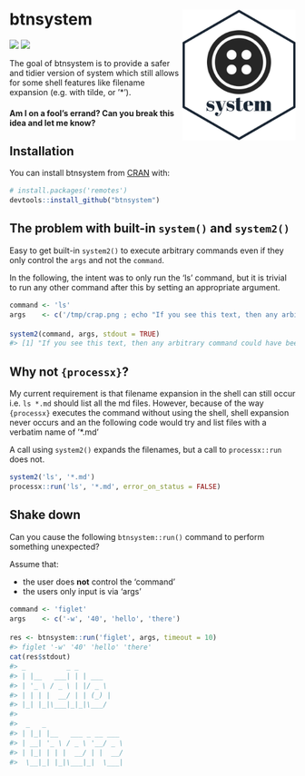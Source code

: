 
<!-- README.md is generated from README.Rmd. Please edit that file -->

# btnsystem <img src="man/figures/logo.png" align="right" height=230/>

<!-- badges: start -->

![](http://img.shields.io/badge/cool-useless-green.svg)
![](http://img.shields.io/badge/button-verse-blue.svg)
<!-- badges: end -->

The goal of btnsystem is to provide a safer and tidier version of system
which still allows for some shell features like filename expansion
(e.g. with tilde, or ’\*’).

#### Am I on a fool’s errand? Can you break this idea and let me know?

## Installation

You can install btnsystem from
[CRAN](https://github.com/coolbutuseless/btnsystem) with:

``` r
# install.packages('remotes')
devtools::install_github("btnsystem")
```

## The problem with built-in `system()` and `system2()`

Easy to get built-in `system2()` to execute arbitrary commands even if
they only control the `args` and not the `command`.

In the following, the intent was to only run the ‘ls’ command, but it is
trivial to run any other command after this by setting an appropriate
argument.

``` r
command <- 'ls'
args    <- c('/tmp/crap.png ; echo "If you see this text, then any arbitrary command could have been run"')

system2(command, args, stdout = TRUE)
#> [1] "If you see this text, then any arbitrary command could have been run"
```

## Why not `{processx}`?

My current requirement is that filename expansion in the shell can still
occur i.e. `ls *.md` should list all the md files. However, because of
the way `{processx}` executes the command without using the shell, shell
expansion never occurs and an the following code would try and list
files with a verbatim name of ’\*.md’

A call using `system2()` expands the filenames, but a call to
`processx::run` does not.

``` r
system2('ls', '*.md')
processx::run('ls', '*.md', error_on_status = FALSE)
```

## Shake down

Can you cause the following `btnsystem::run()` command to perform
something unexpected?

Assume that:

  - the user does **not** control the ‘command’
  - the users only input is via ‘args’

<!-- end list -->

``` r
command <- 'figlet'
args    <- c('-w', '40', 'hello', 'there')

res <- btnsystem::run('figlet', args, timeout = 10)
#> figlet '-w' '40' 'hello' 'there'
cat(res$stdout)
#> _          _ _       
#> | |__   ___| | | ___  
#> | '_ \ / _ \ | |/ _ \ 
#> | | | |  __/ | | (_) |
#> |_| |_|\___|_|_|\___/ 
#>                       
#>  _   _                   
#> | |_| |__   ___ _ __ ___ 
#> | __| '_ \ / _ \ '__/ _ \
#> | |_| | | |  __/ | |  __/
#>  \__|_| |_|\___|_|  \___|
```
